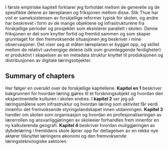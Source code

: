 
I første empiriske kapitell forklarer jeg forholdet mellom de generelle og de spesifikke delene av læreplanen og friksjonen mellom disse. Slik Thue har vist er sameksistensen av forskjellige reformer typisk for skolen, og andre har beskrevet i form av de mange objektene og infrastrukturene fra forskjellige perioder og prosjekter som eksisterer parallelt i skolen. Denne friksjonen er det som knytter fortid og fremtid sammen og som skaper grunnlaget for den fremvoksende situasjonen jeg beskriver i mine observasjoner. Det viser seg at måten læreplanen er bygget opp, og skillet mellom de relativt uavhengige delene (slik som grunnleggende ferdigheter) er produktivt i skapelsen av en metadata struktur knyttet til produksjonen og distribusjonen av digitale læringsobjekter.


## Summary of chapters

Her følger en oversikt over de forskjellige kapitellene. **Kapitel en 1** beskriver bakgrunnen for hvordan læring gjøres til et forskningsobjekt og hvordan den eksperimentelle kulturen i skolen endres. I **kapitel 2** ser jeg på læringsmålene som infrastruktur og hvordan læring som *aktivitet* får verdi innenfor det fremvoksende styringslandskapet innen utdanningen. **Kapitel 3** handler om skolen som organisasjon og hvordan en profesjonaliseringen av lærerrollen og ansvarliggjøringen av skoleeier forhandles frem innenfor en ny kalkulerende geografi. **Kapitel 4** beskriver hvordan muliggjøringen av dybdelæring i fremtidens skole åpner opp for deltagelsen av en rekke nye aktører tilknyttet læringens økonomi og den fremvoksende læringsteknologiske sektoren.
